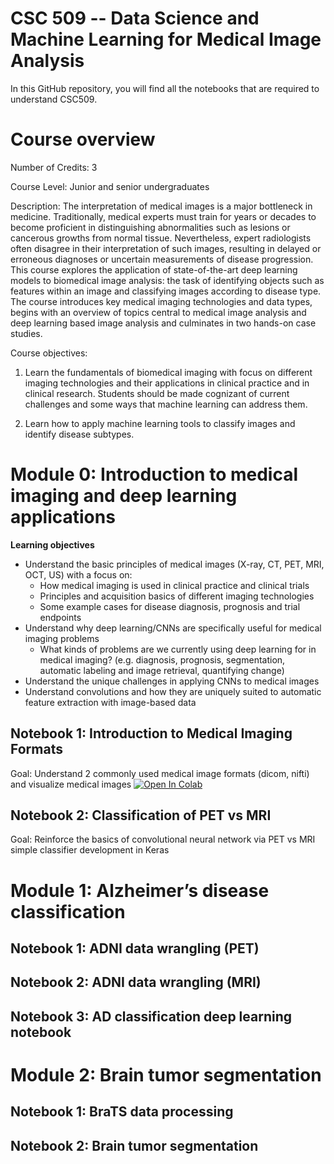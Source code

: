 
# CSC 509 -- Data Science and Machine Learning for Medical Image Analysis

In this GitHub repository, you will find all the notebooks that are required to understand CSC509. 

# Course overview

Number of Credits: 3

Course Level: Junior and senior undergraduates

Description: The interpretation of medical images is a major bottleneck in medicine. Traditionally, medical experts must train for years or decades to become proficient in distinguishing abnormalities such as lesions or cancerous growths from normal tissue. Nevertheless, expert radiologists often disagree in their interpretation of such images, resulting in delayed or erroneous diagnoses or uncertain measurements of disease progression. This course explores the application of state-of-the-art deep learning models to biomedical image analysis: the task of identifying objects such as features within an image and classifying images according to disease type. The course introduces key medical imaging technologies and data types, begins with an overview of topics central to medical image analysis and deep learning based image analysis and culminates in two hands-on case studies.

Course objectives:
1. Learn the fundamentals of biomedical imaging with focus on different imaging technologies and their applications in clinical practice and in clinical research. Students should be made cognizant of current challenges and some ways that machine learning can address them.

2. Learn how to apply machine learning tools to classify images and identify disease subtypes.



# Module 0: Introduction to medical imaging and deep learning applications
**Learning objectives**
* Understand the basic principles of medical images (X-ray, CT, PET, MRI, OCT, US) with a focus on: 
	* How medical imaging is used in clinical practice and clinical trials
	* Principles and acquisition basics of different imaging technologies
	* Some example cases for disease diagnosis, prognosis and trial endpoints  
* Understand why deep learning/CNNs are specifically useful for medical imaging problems
	* What kinds of problems are we currently using deep learning for in medical imaging? (e.g. diagnosis, prognosis, segmentation, automatic labeling and image retrieval, quantifying change) 
* Understand the unique challenges in applying CNNs to medical images
* Understand convolutions and how they are uniquely suited to automatic feature extraction with image-based data 


## Notebook 1: Introduction to Medical Imaging Formats
Goal: Understand 2 commonly used medical image formats (dicom, nifti) and visualize medical images  [![Open In Colab](https://colab.research.google.com/assets/colab-badge.svg)](https://colab.research.google.com/drive/1CGrWBK8_74kG5rOBueQ-bjkpKN2kXTmb?usp=sharing)

## Notebook 2: Classification of PET vs MRI 
Goal: Reinforce the basics of convolutional neural network via PET vs MRI simple classifier development in Keras 


# Module 1: Alzheimer’s disease classification

## Notebook 1: ADNI data wrangling (PET) 
## Notebook 2: ADNI data wrangling (MRI) 
## Notebook 3: AD classification deep learning notebook 

# Module 2: Brain tumor segmentation 
## Notebook 1: BraTS data processing
## Notebook 2: Brain tumor segmentation 